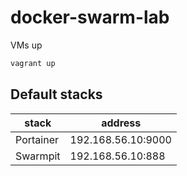 # docker-swarm-lab

VMs up
~~~bash
vagrant up
~~~

## Default stacks

stack|address|
---|---|
Portainer|192.168.56.10:9000|
Swarmpit|192.168.56.10:888|
